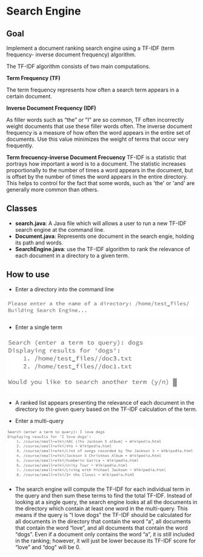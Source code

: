 # Search Engine

## Goal
Implement a document ranking search engine using a TF-IDF (term frequency- inverse document frequency) algorithm.

The TF-IDF algorithm consists of two main computations.

**Term Frequency (TF)**

The term frequency represents how often a search term appears in a certain document.

**Inverse Document Frequency (IDF)**

As filler words such as “the” or "I" are so common, TF often incorrectly weight documents that use these filler words often. The inverse document frequency is a measure of how often the word appears in the entire set of documents. Use this value minimizes the weight of terms that occur very frequently.

**Term frecuency-inverse Document Frecuency**
TF-IDF is a statistic that portrays how important a word is to a document. The statistic increases proportionally to the number of times a word appears in the document, but is offset by the number of times the word appears in the entire directory. This helps to control for the fact that some words, such as 'the' or 'and' are generally more common than others.

## Classes
- **search.java**: A Java file which will allows a user to run a new TF-IDF search engine at the command line.
- **Document.java**: Represents one document in the search engie, holding its path and words.
- **SearchEngine.java**: use the TF-IDF algorithm to rank the relevance of each document in a directory to a given term.

## How to use
- Enter a directory into the command line

![Search Directory](/img/search.PNG)

- Enter a single term 

![Search Directory](/img/query.PNG)

- A ranked list appears presenting the relevance of each document in the directory to the given query based on the TF-IDF calculation of the term.

- Enter a multi-query

![Search Directory](/img/queries.PNG)

- The search engine will compute the TF-IDF for each individual term in the query and then sum these terms to find the total TF-IDF. Instead of looking at a single query, the search engine looks at all the documents in the directory which contain at least one word in the multi-query. This means if the query is “I love dogs” the TF-IDF should be calculated for all documents in the directory that contain the word “a”, all documents that contain the word “love”, and all documents that contain the word “dogs”. Even if a document only contains the word “a”, it is still included in the ranking; however, it will just be lower because its TF-IDF score for “love” and “dog” will be 0.
